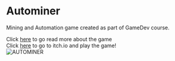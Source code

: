 # Autominer
Mining and Automation game created as part of GameDev course.

Click [here](https://github.com/Matan-Daniel-gamedev/Autominer/blob/main/game.md) to go read more about the game  
Click [here](https://daniel-matan.itch.io/autominer) to go to itch.io and play the game!  
![AUTOMINER](https://user-images.githubusercontent.com/7474985/226748833-d5a7149f-17ee-453a-8714-00c726497d42.png)
